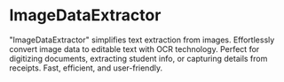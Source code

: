 # ImageDataExtractor
"ImageDataExtractor" simplifies text extraction from images. Effortlessly convert image data to editable text with OCR technology. Perfect for digitizing documents, extracting student info, or capturing details from receipts. Fast, efficient, and user-friendly.
